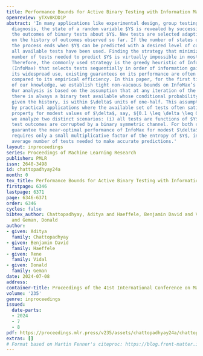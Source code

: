 ```yaml
---
title: Performance Bounds for Active Binary Testing with Information Maximization
openreview: yTXv8KDD1P
abstract: 'In many applications like experimental design, group testing, and medical
  diagnosis, the state of a random variable $Y$ is revealed by successively observing
  the outcomes of binary tests about $Y$. New tests are selected adaptively based
  on the history of outcomes observed so far. If the number of states of $Y$ is finite,
  the process ends when $Y$ can be predicted with a desired level of confidence or
  all available tests have been used. Finding the strategy that minimizes the expected
  number of tests needed to predict $Y$ is virtually impossible in most real applications.
  Therefore, the commonly used strategy is the greedy heuristic of Information Maximization
  (InfoMax) that selects tests sequentially in order of information gain. Despite
  its widespread use, existing guarantees on its performance are often vacuous when
  compared to its empirical efficiency. In this paper, for the first time to the best
  of our knowledge, we establish tight non-vacuous bounds on InfoMax’s performance.
  Our analysis is based on the assumption that at any iteration of the greedy strategy,
  there is always a binary test available whose conditional probability of being ’true’,
  given the history, is within $\delta$ units of one-half. This assumption is motivated
  by practical applications where the available set of tests often satisfies this
  property for modest values of $\delta$, say, ${0.1 \leq \delta \leq 0.4}$. Specifically,
  we analyze two distinct scenarios: (i) all tests are functions of $Y$, and (ii)
  test outcomes are corrupted by a binary symmetric channel. For both cases, our bounds
  guarantee the near-optimal performance of InfoMax for modest $\delta$ values. It
  requires only a small multiplicative factor of the entropy of $Y$, in terms of the
  average number of tests needed to make accurate predictions.'
layout: inproceedings
series: Proceedings of Machine Learning Research
publisher: PMLR
issn: 2640-3498
id: chattopadhyay24a
month: 0
tex_title: Performance Bounds for Active Binary Testing with Information Maximization
firstpage: 6346
lastpage: 6371
page: 6346-6371
order: 6346
cycles: false
bibtex_author: Chattopadhyay, Aditya and Haeffele, Benjamin David and Vidal, Rene
  and Geman, Donald
author:
- given: Aditya
  family: Chattopadhyay
- given: Benjamin David
  family: Haeffele
- given: Rene
  family: Vidal
- given: Donald
  family: Geman
date: 2024-07-08
address:
container-title: Proceedings of the 41st International Conference on Machine Learning
volume: '235'
genre: inproceedings
issued:
  date-parts:
  - 2024
  - 7
  - 8
pdf: https://proceedings.mlr.press/v235/assets/chattopadhyay24a/chattopadhyay24a.pdf
extras: []
# Format based on Martin Fenner's citeproc: https://blog.front-matter.io/posts/citeproc-yaml-for-bibliographies/
---
```

